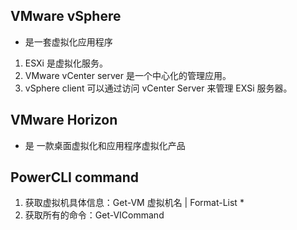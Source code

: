 ## VMware vSphere
- 是一套虚拟化应用程序

1. ESXi 是虚拟化服务。
2. VMware vCenter server 是一个中心化的管理应用。
3. vSphere client 可以通过访问 vCenter Server 来管理 EXSi 服务器。

## VMware Horizon 
- 是 一款桌面虚拟化和应用程序虚拟化产品

## PowerCLI  command
1. 获取虚拟机具体信息：Get-VM 虚拟机名 | Format-List *
2. 获取所有的命令：Get-VICommand
